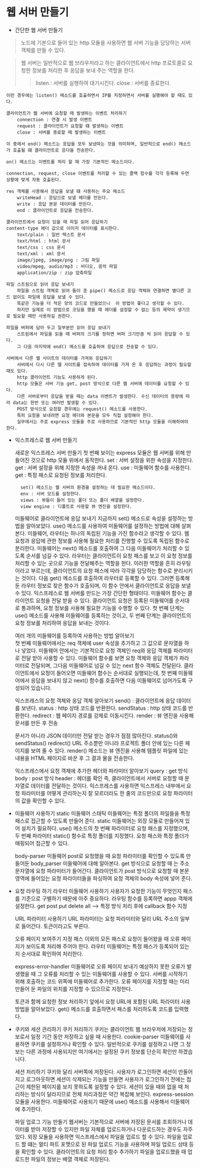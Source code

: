 # 웹 서버 만들기
- 간단한 웹 서버 만들기
>    노드에 기본으로 들어 있는 http 모듈을 사용하면 웹 서버 기능을 담당하는 서버 객체를 만들 수 있다.

>    웹 서버는 일반적으로 웹 브라우저라고 하는 클라이언트에서 http 프로토콜로 요청한 정보를 처리한 후 응답을 보내 주는 역할을 한다.
>> listen : 서버를 실행하여 대기시킨다.
>> close : 서버를 종료한다.


    이런 경우에는 listen() 메소드를 호출하면서 IP를 지정하면서 서버를 실행해야 할 때도 있다.
    
    클라이언트가 웹 서버에 요청할 때 발생하는 이벤트 처리하기
        connection : 연결 시 발생 이벤트
        request : 클라이언트가 요청할 떄 발생하는 이벤트
        close : 서버를 종료할 때 발생하는 이벤트
    
    이 중에서 end() 메소드는 응답을 모두 보냈따는 것을 의미하며, 일반적으로 end() 메소드가 호출될 떄 클라이언트로 응다을 전송한다.

    on() 메소드는 이벤트를 처리 할 때 가장 기본적인 메소드이다.

    connection, request, close 이벤트를 처리할 수 있는 콜백 함수를 각각 등록해 두면 상황에 맞게 자동 호출된다.

    res 객체를 사용해서 응답을 보낼 떄 사용하는 주요 메소드
        writeHead : 응답으로 보낼 헤더를 만든다.
        write : 응답 본문 데이터를 만든다.
        end : 클라이언트로 응답을 전송한다.

    클라이언트에서 요청이 있을 때 파일 읽어 응답하기
    content-type 헤더 값으로 이미지 데이터를 표시한다.
        text/plain : 일반 텍스트 문서
        text/html : html 문서
        text/css : css 문서
        text/xml : xml 문서
        image/jpeg, image/png : 그림 파일 
        video/mpeg, audio/mp3 : 비디오, 음악 파일
        application/zip : zip 압축파일
    
    파일 스트림으로 읽어 응답 보내기
        파일을 스트림 객체로 읽어 들이 훈 pipe() 메소드로 응답 객체와 연결하면 별다른 코드 없이도 파일에 응답을 보낼 수 있다.
        똑같은 기능을 더 적은 양의 코드로 만들었으니  이 방법이 좋다고 생각할 수 있다.
        하지만 실제로 이 방법으로 코딩을 했을 때 헤더를 설정할 수 없는 등의 제약이 생기므로 필요할 때만 사용하길 권한다.

    파일을 버퍼에 담아 두고 일부분만 읽어 응답 보내기
        스트림에서 파일을 읽을 때 버퍼의 크기를 정하면 버퍼 크기만큼 씩 읽어 응답할 수 있다.
        그 다음 마지막에 end() 메소드를 호출하여 응답으로 전송할 수 있다.

    서버에서 다른 웹 사이트의 데이터를 가져와 응답하기
        서버에서 다시 다른 웹 사이트를 접속하여 데이터를 가져 온 후 응답하는 과정이 필요할 때도 있다.
        http 클라이언트 기능도 사용하게 된다.
        http 모듈은 서버 기능 get, post 방식으로 다른 웹 서버에 데이터를 요청할 수 있다.
        다른 서버로부터 응답을 받을 때는 data 이벤트가 발생한다. 수신 데이터의 용량에 따라 data는 한번 또는 여러번 발생할 수 있다.
        POST 방식으로 요청할 경우에는 request() 메소드를 사용한다.
        특히 요청을 보내려면 요청 헤더와 본문을 모두 직접 설정해야 한다.
        실무에서는 주로 express 모듈을 주로 사용하므로 기본적인 http 모듈을 이해하여야 한다.

- 익스프레스로 웹 서버 만들기

    새로운 익스프레스 서버 만들기
        첫 번째 보이는 express 모듈은 웹 서버를 위해 만들어진 것으로 http 모듈 위에서 동작한다.
        set : 서버 설정을 위한 속성을 지정한다.
        get : 서버 설정을 위해 지정한 속성을 꺼내 온다.
        use : 미들웨어 함수를 사용한다.
        get : 특정 패스로 요청된 정보를 처리한다.        

        set() 메소드는 웹 서버의 환경을 설정하는 데 필요한 메소드이다.
        env : 서버 모드를 설정한다.
        views : 뷰들이 들어 있는 폴더 또는 폴더 배열을 설정한다.
        view engine : 디폴트로 사용할 뷰 엔진을 설정한다.

    미들웨어로 클라이언트에 응답 보내기
        지금까지 set() 메소드로 속성을 설정하는 방법을 알아보았다.
        use() 메소드를 사용하여 미들웨어를 설정하는 방법에 대해 살펴본다.
        미들웨어, 라우터는 하나의 독립된 기능을 가진 함수라고 생각할 수 있다.
        웹 요청과 응답에 관한 정보를 사용해 필요한 처리를 진행할 수 있도록 독립된 함수로 분리한다.
        미들웨어는 next() 메소드를 호출하여 그 다음 미들웨어가 처리할 수 있도록 순서를 넘길 수 있다.
        라우터는 클라이언트이 요청 패스를 보고 이 요청 정보를 처리할 수 있는 곳으로 기능을 전달해주는 역할을 한다.
        이러한 역할을 흔히 라우팅이라고 부르는데, 클라이언트의 요청 패스에 따라 각각을 담당하는 함수로 분리시키는 것이다.
        다음 get() 메소드를 호출하여 라우터로 등록할 수 있다. 
        그러면 등록해 둔 라우터 정보로 찾은 함수가 호출되며, 이 함수 안에서 클라이언트로 응답을 보낼 수 있다.
        익스프레스로 웹 서버를 만드는 가장 간단한 형태이다.
        미들웨어 함수는 클라이언트 요청을 전달 받을 수 있다.
        클라이언트 요청은 등록된 미들웨어를 순서대로 통과하며, 요청 정보를 사용해 필요한 기능을 수행할 수 있다.
        첫 번째 단계는 use() 메소드를 사용해 미들웨어를 등록하는 것이고, 두 번째 단계는 클라이언트의 요청 정보를 처리하여 응답을 보내는 것이다.

    여러 개의 미들웨어를 등록하여 사용하는 방법 알아보기    
        첫 번째 미들웨어에서는 req 객체에 user 속성을 추가하고 그 값으로 문자열을 하나 넣었다.
        미들웨어 안에서는 기본적으로 요청 객체인 req와 응답 객체를 파라미터로 전달 받아 사용할 수 있다.
        미들웨어 함수를 보면 요청 객체와 응답 객체가 파라미터로 전달되며, 그다음 미들웨어로 넘길 수 있는 next 함수 객체도 전달된다.
        클라이언트에서 요청이 들어오면 미들웨어 함수는 순서대로 실행되는데, 첫 번째 미들웨어에서 응답을 보내지 않고 next() 함수를 호출하면 다음 미들웨어로 넘어가도록 구성되어 있습니다.
    
    익스프레스의 요청 객체와 응답 객체 알아보기
        send() : 클라이언트에 응답 데이터를 보낸다.
        status : http 상태 코드를 반환한다.
        sendStatus : http 상태 코드를 반환한다.
        redirect : 웹 페이지 경로를 강제로 이동시킨다.
        render : 뷰 엔진을 사용해 문서를 만든 후 전송
    
    문서가 아니라 JSON 데이터만 전달 받는 경우가 점점 많아진다.
        status()와 sendStatus()
        redirect()
        URL 주소뿐만 아니라 프로젝트 폴더 안에 있는 다른 페이지를 보여 줄 수 있다.
        render() 메소드는 뷰 엔진을 사용해 템플릿 파일에 있는 내용을 HTML 페이지로 바꾼 후 그 결과 물을 전송한다.
    
    익스프레스에서 요청 객체에 추가한 헤더와 파라미터 알아보기
        query : get 방식
        body : post 방식
        header : 헤더를 확인
        즉, 클라이언트에서 서버로 요청할 때 문자열로 데이터를 전달하는 것이다.
        익스프레스를 사용하면 익스프레스 내부에서 요청 파라미터를 어떻게 관리하는지 잘 모르더라도 한 줄의 코드만으로 요청 파라미터의 값을 확인할 수 있다.

- 미들웨어 사용하기
    static 미들웨어 
        스태틱 미들웨어는 특정 폴더의 파일들을 특정 패스로 접근할 수 있도록 만들어 준다.
        static 미들웨어는 외장 모듈로 만들어져 있어 설치가 필요하다.
        use() 메소드의 첫 번째 파라미터로 요청 패스를 지정했으며, 두 번째 파라미터 static() 함수로 특정 폴더를 지정했다.
        요청 패스와 특정 폴더가 매핑되어 접근할 수 있다.
    
    body-parser 미들웨어
        post로 요청했을 때 요청 파라미터를 확인할 수 있도록 만들어둔 body_parser 미들웨어에 대해 알아본다. 
        get 방식으로 요청할 때 는 주소 문자열에 요청 파라미터가 들어간다.
        클라이언트가 post 방식으로 요청할 때 본문 영역에 들어있는 요청 파라미터들을 파싱하여 요청 객체의 body 속성에 넣어 준다.

- 요청 라우팅 하기
    라우터 미들웨어 사용하기
        사용자가 요청한 기능이 무엇인지 패스를 기준으로 구별하기 때문에 아주 중요하다.
        라우팅 함수를 등록하면 appp 객체에 설정한다.
        get
        post
        put
        delete
        all
            --> 특정 방식 처리 후에 callback 함수 지정

    URL 파라미터 사용하기
        URL 파라미터는 요청 파라미터와 달리 URL 주소의 일부로 들어간다.
        토큰이라고도 부른다.
    
    오류 페이지 보여주기
        지정 패스 이외의 모든 패스로 요청이 들어왔을 때 오류 페이지가 보이도록 처리해 주어야 한다.
        라우터 미들웨어는 특정 패스가 등록되어 있는지 순서대로 확인하여 처리한다.
    
    express-error-handler 미들웨어로 오류 페이지 보내기
        예상하지 못한 오류가 발생했을 때 그 오류를 처리할 수 있는 미들웨어를 사용할 수 있다.
        서버를 시작하기 위해 호출하는 코드 위쪽에 미들웨어로 추가한다.
        오류 페이지를 지정할 때는 미리 만들어 둔 파일의 위치를 지정할 수 있으므로 지정한다.
    
    토큰과 함께 요청한 정보 처리하기
        앞에서 요청 URL에 포함된 URL 파라미터 사용 방법을 알아보았다.
        get() 메소드를 호출하면서 패스를 처리하도록 코드를 입력했다.
    
- 쿠키와 세션 관리하기
    쿠키 처리하기
        쿠키는 클라이언트 웹 브라우저에 저장되는 정보로서 일정 기간 동안 저장하고 싶을 때 사용한다.
        cookie-parser 미들웨어를 사용하면 쿠키를 설정하거나 확인할 수 있다.
        일반적으로 쿠키를 설정하고 나면 그 정보는 다른 과정에 사용되지만 여기에서는 설정된 쿠키 정보를 단순히 확인만 하겠습니다.
    
    세션 처리하기
        쿠키와 달리 서버쪽에 저장된다.
        사용자가 로그인하면 세션이 만들어지고 로그아웃하면 세션이 삭제되는 기능을 만들면 사용자가 로그인하기 전에는 접근이 제한된 페이지를 보지 못하도록 설정할 수 있다.
        세션이 있을 때와 없을 때 처리하는 방식이 달라지므로 전체 처리과정은 약간 복잡해 보인다.
        express-session 모듈을 사용한다.
        미들웨어로 사용되기 때문에 use() 메소드를 사용해서 미들웨어에 추가한다.

    파일 업로그 기능 만들기
        웹서버는 기본적으로 서버에 저장된 문서를 조회하거나 데이터를 받아 저장할 수 있지만 파일 자체를 업로드하거나 다운로드하는 경우도 자주 있다.
        외장 모듈을 사용하면 익스프레스에서 파일을 업로드 할 수 있다.
        파일을 업로드 할 떄는 멀티 파트 포맷으로 된 파일 업로드 기능을 사용하며 파일 업로드 상태 등을 확인할 수 있다.
        클라이언트의 요청 처리 함수 추가하기
        파일을 업로드했을 때 업로드한 파일의 정보는 배열 객체로 저장된다.        
